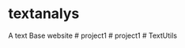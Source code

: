 # textanalys
 A text Base website
#   p r o j e c t 1  
 #   p r o j e c t 1  
 #   T e x t U t i l s  
 